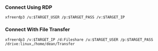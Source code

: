 ### Connect Using RDP
```
xfreerdp3 /u:$TARGET_USER /p:$TARGET_PASS /v:$TARGET_IP
```

### Connect With File Transfer
```shell-session
xfreerdp3 /v:$TARGET_IP /d:Fileshare /u:$TARGET_USER /p:$TARGET_PASS /drive:linux,/home/dean/Transfer
```
